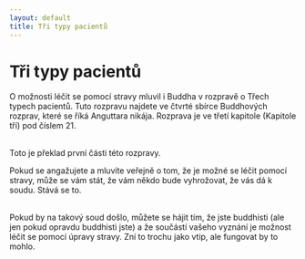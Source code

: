 ```yaml
---
layout: default
title: Tři typy pacientů
---
```


# Tři typy pacientů

O možnosti léčit se pomocí stravy mluvil i Buddha v rozpravě o Třech typech pacientů. Tuto rozpravu najdete ve čtvrté sbírce Buddhových rozprav, které se říká Anguttara nikája. Rozprava je ve třetí kapitole (Kapitole tří) pod číslem 21. <br><br>

Toto je překlad první části této rozpravy.

Pokud se angažujete a mluvíte veřejně o tom, že je možné se léčit pomocí stravy, může se vám stát, že vám někdo bude vyhrožovat, že vás dá k soudu. Stává se to. <br><br>

Pokud by na takový soud došlo, můžete se hájit tím, že jste buddhisti (ale jen pokud opravdu buddhisti jste) a že součástí vašeho vyznání je možnost léčit se pomocí úpravy stravy. Zní to trochu jako vtip, ale fungovat by to mohlo.

